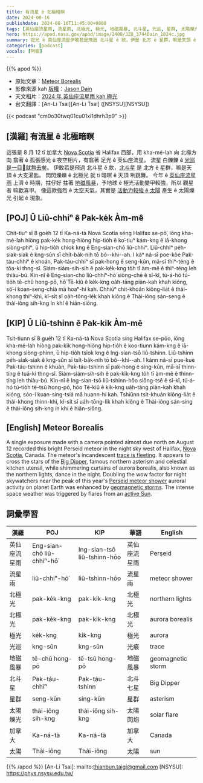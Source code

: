 ```yaml
---
title: 有流星 ê 北極暗暝
date: 2024-08-16
publishdate: 2024-08-16T11:45:00+0800
tags: [英仙座流星雨, 流星雨, 北極光, 極光, 地磁風暴, 北斗星, 光巡, 星群, 太陽爍光, 加拿大]
hero: https://apod.nasa.gov/apod/image/2408/JZ8_3744Dain_1024c.jpg
summary: 足光 ê 英仙座流星伊敢若是飛過 北斗星 ê 款，伊是 北方 ê 星群，嘛是天頂 ê 大支湯匙。
categories: [podcast]
vocals: [阿錕]
---
```


{{% apod %}}

- 原始文章：[Meteor Borealis](https://apod.nasa.gov/apod/ap240816.html)
- 影像來源 kah [版權][copyright]：[Jason Dain](mailto:firstname.lastname@outlook)
- 天文相片：[2024 年 英仙座流星雨 kah 極光](https://www.facebook.com/media/set/?set=a.488496753878907&type=3)
- 台文翻譯：[An-Li Tsai][An-Li Tsai] ([NSYSU][NSYSU])

{{< podcast "cm0o30twq01cu01xi1dhrh3p9" >}}

## [漢羅] 有流星 ê 北極暗暝
這張是 8 月 12 tī 加拿大 [Nova Scotia][Nova Scotia] 省 Halifax 西部，用 kha-mé-lah 向 北極方向 翕著 ê 孤張感光 ê 夜空相片，有翕著 足光 ê 英仙座流星。
流星 白鑠鑠 ê [光巡是一目𥍉就無去矣][trace is fleeting]。
伊敢若是飛過 北斗星 ê 款，[北斗星][Big Dipper] 是 北方 ê 星群，嘛是天頂 ê 大支湯匙。
閃閃爍爍 ê 北極光 就 tī 暗暝 ê 天頂 咧跳舞。
今年 ê [英仙座流星雨][Perseid meteor shower] 上濟 ê 時期，拄仔好 拄著 [地磁風暴][geomagnetic storms]，予地球 ê 極光活動變甲較強，所以 觀星者 嘛歡喜甲。
像這款強烈 ê 太空天氣，其實是 [活動力較強 ê 太陽][active Sun] 產生 ê 太陽爍光 引起 ê 現象。

## [POJ] Ū Liû-chhiⁿ ê Pak-ke̍k Àm-mê
Chit-tiuⁿ sī 8 goe̍h 12 tī Ka-ná-tà Nova Scotia séng Halifax se-pō͘, iōng kha-mé-lah hiòng pak-ke̍k hong-hiòng hip-tio̍h ê ko͘-tiuⁿ kám-kng ê iā-khong siòng-phìⁿ, ū hip-tio̍h chiok kng ê Eng-sian-chō liû-chhiⁿ.
Liû-chhiⁿ pe̍h-siak-siak ê kng-sûn sī chi̍t-ba̍k-nih tō bô--khì--ah.
I káⁿ ná-sī poe-kòe Pak-táu-chhiⁿ ê khoán, Pak-táu-chhiⁿ sī pak-hong ê seng-kûn, mā-sī thiⁿ-téng ê tōa-ki thng-sî.
Siám-siám-sih-sih ê pak-ke̍k-kng to̍h tī àm-mê ê thiⁿ-téng leh thiàu-bú.
Kin-nî ê Eng-sian-chō liû-chhiⁿ-hō͘ siōng-chē ê sî-kî, tú-á-hó tú-tio̍h tē-chû hong-pō, hō͘ Tē-kiû ê ke̍k-kng oa̍h-tāng piàn-kah khah kióng, só͘-í koan-seng-chiá mā hoaⁿ-hí kah.
Chhiūⁿ chit-khoán kiông-lia̍t ê thài-khong thiⁿ-khì, kî-si̍t sī oa̍h-tōng-le̍k khah kiông ê Thài-iông sán-seng ê thài-iông sih-kng ín khí ê hiān-siōng.

## [KIP] Ū Liû-tshinn ê Pak-ki̍k Àm-mê
Tsit-tiunn sī 8 gue̍h 12 tī Ka-ná-tà Nova Scotia síng Halifax se-pōo, iōng kha-mé-lah hiòng pak-ki̍k hong-hiòng hip-tio̍h ê koo-tiunn kám-kng ê iā-khong siòng-phìnn, ū hip-tio̍h tsiok kng ê Ing-sian-tsō liû-tshinn.
Liû-tshinn pe̍h-siak-siak ê kng-sûn sī tsi̍t-ba̍k-nih tō bô--khì--ah.
I kánn ná-sī pue-kuè Pak-táu-tshinn ê khuán, Pak-táu-tshinn sī pak-hong ê sing-kûn, mā-sī thinn-tíng ê tuā-ki thng-sî.
Siám-siám-sih-sih ê pak-ki̍k-kng to̍h tī àm-mê ê thinn-tíng leh thiàu-bú.
Kin-nî ê Ing-sian-tsō liû-tshinn-hōo siōng-tsē ê sî-kî, tú-á-hó tú-tio̍h tē-tsû hong-pō, hōo Tē-kiû ê ki̍k-kng ua̍h-tāng piàn-kah khah kióng, sóo-í kuan-sing-tsiá mā huann-hí kah.
Tshiūnn tsit-khuán kiông-lia̍t ê thài-khong thinn-khì, kî-si̍t sī ua̍h-tōng-li̍k khah kiông ê Thài-iông sán-sing ê thài-iông sih-kng ín khí ê hiān-siōng.

## [English] Meteor Borealis
A single exposure made with a camera pointed almost due north on August 12 recorded this bright Perseid meteor in the night sky west of Halifax, [Nova Scotia][Nova Scotia], Canada.
The meteor's incandescent [trace is fleeting][trace is fleeting].
It appears to cross the stars of the [Big Dipper][Big Dipper], famous northern asterism and celestial kitchen utensil, while shimmering curtains of aurora borealis, also known as the northern lights, dance in the night.
Doubling the wow factor for night skywatchers near the peak of this year's [Perseid meteor shower][Perseid meteor shower] auroral activity on planet Earth was enhanced by [geomagnetic storms][geomagnetic storms].
The intense space weather was triggered by flares from an [active Sun][active Sun].

## 詞彙學習

|漢羅|POJ|KIP|華語|English|
|-|-|-|-|-|
|英仙座流星雨|Eng-sian-chō liû-chhiⁿ-hō͘|Ing-sian-tsō liû-tshinn-hōo|英仙座流星雨|Perseid|
|流星雨|liû-chhiⁿ-hō͘|liû-tshinn-hōo|流星雨|meteor shower|
|北極光|pak-ke̍k-kng|pak-ki̍k-kng|北極光|northern lights|
|北極光|pak-ke̍k-kng|pak-ki̍k-kng|北極光|aurora borealis|
|極光|ke̍k-kng|ki̍k-kng|極光|aurora|
|光巡|kng-sûn|kng-sûn|光痕|trace|
|地磁風暴|tē-chû hong-pō|tē-tsû hong-pō|地磁風暴|geomagnetic storm|
|北斗星|Pak-táu-chhiⁿ|Pak-táu-tshinn|北斗七星|Big Dipper|
|星群|seng-kûn|sing-kûn|星群|asterism|
|太陽爍光|thài-iông sih-kng|thài-iông sih-kng|太陽閃焰|solar flare|
|加拿大|Ka-ná-tà|Ka-ná-tà|加拿大|Canada|
|太陽|Thài-iông|Thài-iông|太陽|sun|

{{% /apod %}}
[An-Li Tsai]: mailto:thianbun.taigi@gmail.com
[NSYSU]: https://phys.nsysu.edu.tw/

[copyright]: https://apod.nasa.gov/apod/fap/lib/about_apod.html#srapply
[License3]: https://creativecommons.org/licenses/by/3.0/
[License2]:https://creativecommons.org/licenses/by-nc-nd/2.0/

[Nova Scotia]:https://apod.nasa.gov/apod/ap220402.html
[trace is fleeting]:https://apod.nasa.gov/apod/ap181209.html
[Big Dipper]:https://apod.nasa.gov/apod/ap190815.html
[Perseid meteor shower]:https://science.nasa.gov/solar-system/meteors-meteorites/perseids/
[geomagnetic storms]:https://earthobservatory.nasa.gov/images/152815/historic-geomagnetic-storm-dazzles
[active Sun]:https://apod.nasa.gov/apod/ap240615.html
